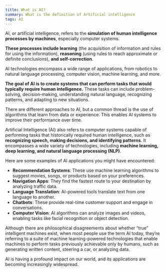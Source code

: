 ```yaml
---
title: What is AI? 
summary: What is the definition of Artificial intelligence
tags: AI
---
```


AI, or artificial intelligence, refers to the **simulation of human intelligence processes by machines**, especially computer systems.  

**These processes include learning** (the acquisition of information and rules for using the information), **reasoning** (using rules to reach approximate or definite conclusions), **and self-correction**.   

AI technologies encompass a wide range of applications, from robotics to natural language processing, computer vision, machine learning, and more.  

**The goal of AI is to create systems that can perform tasks that would typically require human intelligence.** These tasks can include problem-solving, decision-making, understanding natural language, recognizing patterns, and adapting to new situations.

There are different approaches to AI, but a common thread is the use of algorithms that learn from data or experience. This enables AI systems to improve their performance over time.  

Artificial Intelligence (AI) also refers to computer systems capable of performing tasks that historically required human intelligence, such as **recognizing speech, making decisions, and identifying patterns**. It encompasses a wide variety of technologies, including **machine learning, deep learning, and natural language processing (NLP)**. 

Here are some examples of AI applications you might have encountered:

- **Recommendation Systems**: These use machine learning algorithms to suggest movies, songs, or products based on your preferences.
- **Navigation Apps**: They find the fastest route to your destination by analyzing traffic data.
- **Language Translation**: AI-powered tools translate text from one language to another.
- **Chatbots**: These provide real-time customer support and engage in conversations.
- **Computer Vision**: AI algorithms can analyze images and videos, enabling tasks like facial recognition or object detection.

Although there are philosophical disagreements about whether “true” intelligent machines exist, when most people use the term AI today, they’re referring to a suite of machine learning-powered technologies that enable machines to perform tasks previously achievable only by humans, such as generating written content, steering a car, or analyzing data.

AI is having a profound impact on our world, and its applications are becoming increasingly widespread.